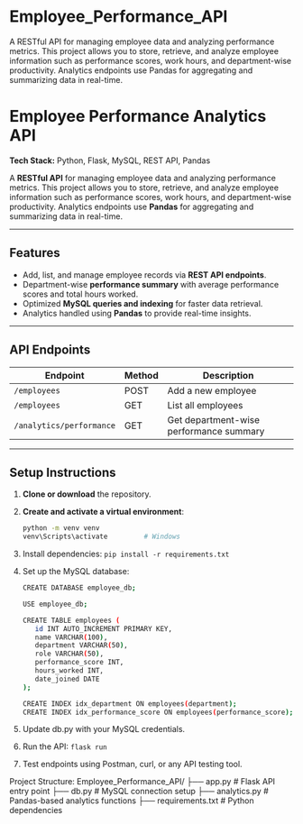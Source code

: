 # Employee_Performance_API
A RESTful API for managing employee data and analyzing performance metrics. This project allows you to store, retrieve, and analyze employee information such as performance scores, work hours, and department-wise productivity. Analytics endpoints use Pandas for aggregating and summarizing data in real-time.


# Employee Performance Analytics API

**Tech Stack:** Python, Flask, MySQL, REST API, Pandas  

A **RESTful API** for managing employee data and analyzing performance metrics. This project allows you to store, retrieve, and analyze employee information such as performance scores, work hours, and department-wise productivity. Analytics endpoints use **Pandas** for aggregating and summarizing data in real-time.  

---

## Features
- Add, list, and manage employee records via **REST API endpoints**.  
- Department-wise **performance summary** with average performance scores and total hours worked.  
- Optimized **MySQL queries and indexing** for faster data retrieval.  
- Analytics handled using **Pandas** to provide real-time insights.  

---

## API Endpoints
| Endpoint | Method | Description |
|----------|--------|-------------|
| `/employees` | POST | Add a new employee |
| `/employees` | GET | List all employees |
| `/analytics/performance` | GET | Get department-wise performance summary |

---

## Setup Instructions

1. **Clone or download** the repository.  
2. **Create and activate a virtual environment**:  
   ```bash
   python -m venv venv
   venv\Scripts\activate         # Windows

3. Install dependencies:
   `pip install -r requirements.txt`

4. Set up the MySQL database:
   ```bash
   CREATE DATABASE employee_db;

   USE employee_db;

   CREATE TABLE employees (
      id INT AUTO_INCREMENT PRIMARY KEY,
      name VARCHAR(100),
      department VARCHAR(50),
      role VARCHAR(50),
      performance_score INT,
      hours_worked INT,
      date_joined DATE
   );

   CREATE INDEX idx_department ON employees(department);
   CREATE INDEX idx_performance_score ON employees(performance_score);
5. Update db.py with your MySQL credentials.
6. Run the API: `flask run`
7. Test endpoints using Postman, curl, or any API testing tool.

Project Structure:
Employee_Performance_API/
├── app.py           # Flask API entry point
├── db.py            # MySQL connection setup
├── analytics.py     # Pandas-based analytics functions
├── requirements.txt # Python dependencies
